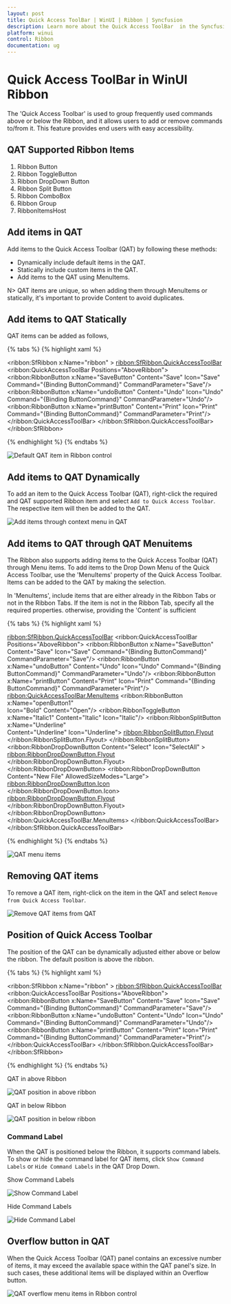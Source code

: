 ```yaml
---
layout: post
title: Quick Access ToolBar | WinUI | Ribbon | Syncfusion
description: Learn more about the Quick Access ToolBar  in the Syncfusion WinUI Ribbon (SfRibbon) control.
platform: winui
control: Ribbon
documentation: ug
---
```


# Quick Access ToolBar in WinUI Ribbon

The 'Quick Access Toolbar' is used to group frequently used commands above or below the Ribbon, and it allows users to add or remove commands to/from it. This feature provides end users with easy accessibility.

## QAT Supported Ribbon Items

1. Ribbon Button
2. Ribbon ToggleButton
3. Ribbon DropDown Button
4. Ribbon Split Button
5. Ribbon ComboBox
6. Ribbon Group
7. RibbonItemsHost

## Add items in QAT

Add items to the Quick Access Toolbar (QAT) by following these methods:

 * Dynamically include default items in the QAT.
 * Statically include custom items in the QAT.
 * Add items to the QAT using MenuItems.

N> QAT items are unique, so when adding them through MenuItems or statically, it's important to provide Content to avoid duplicates.

## Add items to QAT Statically

QAT items can be added as follows,

{% tabs %}
{% highlight xaml %}

 <ribbon:SfRibbon x:Name="ribbon" >
            <ribbon:SfRibbon.QuickAccessToolBar>
                <ribbon:QuickAccessToolBar Positions="AboveRibbon">
                    <ribbon:RibbonButton x:Name="SaveButton"
                                         Content="Save"
                                         Icon="Save"
                                         Command="{Binding ButtonCommand}"
                                         CommandParameter="Save"/>
                    <ribbon:RibbonButton x:Name="undoButton"
                                         Content="Undo"
                                         Icon="Undo"
                                         Command="{Binding ButtonCommand}"
                                         CommandParameter="Undo"/>
                    <ribbon:RibbonButton x:Name="printButton"
                                         Content="Print"
                                         Icon="Print"
                                         Command="{Binding ButtonCommand}"
                                         CommandParameter="Print"/>                       
                </ribbon:QuickAccessToolBar>
            </ribbon:SfRibbon.QuickAccessToolBar>
</ribbon:SfRibbon>

{% endhighlight %}
{% endtabs %}

![Default QAT item in Ribbon control](Ribbon-QAT-images/default-qat.png)

## Add items to QAT Dynamically

To add an item to the Quick Access Toolbar (QAT), right-click the required and QAT supported Ribbon item and select `Add to Quick Access Toolbar`. The respective item will then be added to the QAT. 

![Add items through context menu in QAT](Ribbon-QAT-images/add-items-in-qat.png)

## Add items to QAT through QAT Menuitems
The Ribbon also supports adding items to the Quick Access Toolbar (QAT) through Menu items. To add items to the Drop Down Menu of the Quick Access Toolbar, use the 'MenuItems' property of the Quick Access Toolbar. Items can be added to the QAT by making the selection.

In 'MenuItems', include items that are either already in the Ribbon Tabs or not in the Ribbon Tabs. If the item is not in the Ribbon Tab, specify all the required properties. otherwise, providing the 'Content' is sufficient

{% tabs %}
{% highlight xaml %}

<ribbon:SfRibbon.QuickAccessToolBar>
                    <ribbon:QuickAccessToolBar Positions="AboveRibbon">
                        <ribbon:RibbonButton x:Name="SaveButton"
                                             Content="Save"
                                             Icon="Save"
                                             Command="{Binding ButtonCommand}"
                                             CommandParameter="Save"/>
                        <ribbon:RibbonButton x:Name="undoButton"
                                             Content="Undo"
                                             Icon="Undo"
                                             Command="{Binding ButtonCommand}"
                                             CommandParameter="Undo"/>
                        <ribbon:RibbonButton x:Name="printButton"
                                             Content="Print"
                                             Icon="Print"
                                             Command="{Binding ButtonCommand}"
                                             CommandParameter="Print"/>
                        <ribbon:QuickAccessToolBar.MenuItems>
                            <ribbon:RibbonButton  x:Name="openButton1"    
                                              Icon="Bold"
                                              Content="Open"/>
                            <ribbon:RibbonToggleButton x:Name="Italic1"
                                                   Content="Italic"
                                                   Icon="Italic"/>
                            <ribbon:RibbonSplitButton x:Name="Underline"                                                 
                                                  Content="Underline"
                                                  Icon="Underline">
                                <ribbon:RibbonSplitButton.Flyout>
                                    <MenuFlyout>
                                        <MenuFlyoutItem Text="Underline" />
                                        <MenuFlyoutItem Text="Double underline" />
                                        <MenuFlyoutItem Text="Thick underline" />
                                        <MenuFlyoutItem Text="Dotted underline" />
                                    </MenuFlyout>
                                </ribbon:RibbonSplitButton.Flyout>
                            </ribbon:RibbonSplitButton>
                            <ribbon:RibbonDropDownButton  Content="Select"
                                                      Icon="SelectAll" >
                                <ribbon:RibbonDropDownButton.Flyout>
                                    <MenuFlyout>
                                        <MenuFlyoutItem  Icon="SelectAll"
                                                     Text="Select All" />
                                        <MenuFlyoutItem  Icon="SelectAll"
                                                     Text="Select Objects" />
                                        <MenuFlyoutItem  Icon="ClearSelection"
                                                     Text="Selection Pane" />
                                    </MenuFlyout>
                                </ribbon:RibbonDropDownButton.Flyout>
                            </ribbon:RibbonDropDownButton>
                            <ribbon:RibbonDropDownButton Content="New File"
                                                     AllowedSizeModes="Large">
                                <ribbon:RibbonDropDownButton.Icon>
                                    <FontIcon Glyph="&#xE7C3;" />
                                </ribbon:RibbonDropDownButton.Icon>
                                <ribbon:RibbonDropDownButton.Flyout>
                                    <MenuFlyout>
                                        <MenuFlyoutItem  Text="Empty File" />
                                        <MenuFlyoutItem  Text="Template File" />
                                    </MenuFlyout>
                                </ribbon:RibbonDropDownButton.Flyout>
                            </ribbon:RibbonDropDownButton>
                        </ribbon:QuickAccessToolBar.MenuItems>
                    </ribbon:QuickAccessToolBar>
</ribbon:SfRibbon.QuickAccessToolBar>

{% endhighlight %}
{% endtabs %}

![QAT menu items](Ribbon-QAT-images/qat-menu-items.png)


## Removing QAT items

To remove a QAT item, right-click on the item in the QAT and select `Remove from Quick Access Toolbar`. 

![Remove QAT items from QAT](Ribbon-QAT-images/remove-items-from-qat.png)

## Position of Quick Access Toolbar

The position of the QAT can be dynamically adjusted either above or below the ribbon. The default position is above the ribbon.

{% tabs %}
{% highlight xaml %}

<ribbon:SfRibbon x:Name="ribbon" >
            <ribbon:SfRibbon.QuickAccessToolBar>
                <ribbon:QuickAccessToolBar Positions="AboveRibbon">
                    <ribbon:RibbonButton x:Name="SaveButton"
                                         Content="Save"
                                         Icon="Save"
                                         Command="{Binding ButtonCommand}"
                                         CommandParameter="Save"/>
                    <ribbon:RibbonButton x:Name="undoButton"
                                         Content="Undo"
                                         Icon="Undo"
                                         Command="{Binding ButtonCommand}"
                                         CommandParameter="Undo"/>
                    <ribbon:RibbonButton x:Name="printButton"
                                         Content="Print"
                                         Icon="Print"
                                         Command="{Binding ButtonCommand}"
                                         CommandParameter="Print"/>                       
                </ribbon:QuickAccessToolBar>
            </ribbon:SfRibbon.QuickAccessToolBar>
</ribbon:SfRibbon>

{% endhighlight %}
{% endtabs %}

QAT in above Ribbon

![QAT position in above ribbon](Ribbon-QAT-images/above-ribbon.png)

QAT in below Ribbon

![QAT position in below ribbon](Ribbon-QAT-images/below-ribbon.png)

### Command Label

When the QAT is positioned below the Ribbon, it supports command labels. To show or hide the command label for QAT items, click `Show Command Labels` or `Hide Command Labels` in the QAT Drop Down.

Show Command Labels

![Show Command Label](Ribbon-QAT-images/show-command-label.png)

Hide Command Labels

![Hide Command Label](Ribbon-QAT-images/hide-command-label.png)

## Overflow button in QAT

When the Quick Access Toolbar (QAT) panel contains an excessive number of items, it may exceed the available space within the QAT panel's size. In such cases, these additional items will be displayed within an Overflow button.

![QAT overflow menu items in Ribbon control](Ribbon-QAT-images/qat-overflow-items.png)